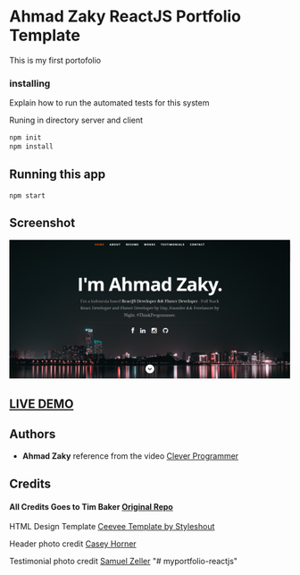 # Ahmad Zaky ReactJS Portfolio Template

This is my first portofolio

### installing

Explain how to run the automated tests for this system

Runing in directory server and client

```
npm init
npm install
```

## Running this app

```
npm start
```

## Screenshot

![ReactJS Resume Website Template](resume-screenshot.png?raw=true "ReactJS Resume Website Template")

## <a href="https://ahmadzaky.netlify.app/">LIVE DEMO</a>

## Authors

- **Ahmad Zaky**
  reference from the video [Clever Programmer](https://www.youtube.com/watch?v=rv8f-BxRq0g)

## Credits

#### All Credits Goes to Tim Baker <a href='https://github.com/tbakerx/react-resume-template'>Original Repo</a>

HTML Design Template
<a href="https://www.styleshout.com/free-templates/ceevee/">Ceevee Template by Styleshout</a>

Header photo credit
<a href="https://unsplash.com/@mischievous_penguins?utm_medium=referral&amp;utm_campaign=photographer-credit&amp;utm_content=creditBadge">Casey Horner</a>

Testimonial photo credit
<a href="https://unsplash.com/@samuelzeller?utm_medium=referral&amp;utm_campaign=photographer-credit&amp;utm_content=creditBadge">Samuel Zeller</a>
"# myportfolio-reactjs"
